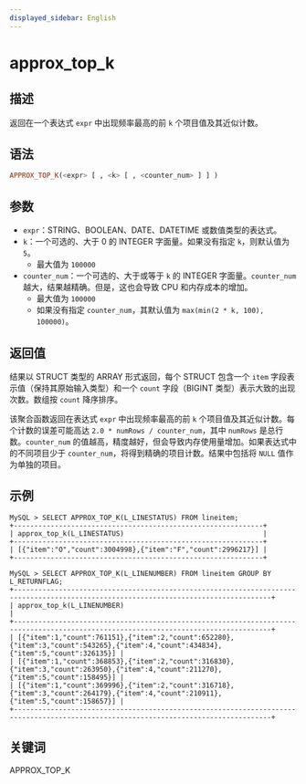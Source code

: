 ```yaml
---
displayed_sidebar: English
---
```


# approx_top_k

## 描述

返回在一个表达式 `expr` 中出现频率最高的前 `k` 个项目值及其近似计数。

## 语法

```Haskell
APPROX_TOP_K(<expr> [ , <k> [ , <counter_num> ] ] )
```

## 参数

* `expr`：STRING、BOOLEAN、DATE、DATETIME 或数值类型的表达式。
* `k`：一个可选的、大于 0 的 INTEGER 字面量。如果没有指定 `k`，则默认值为 `5`。
  *   最大值为 `100000`
* `counter_num`：一个可选的、大于或等于 `k` 的 INTEGER 字面量。`counter_num` 越大，结果越精确。但是，这也会导致 CPU 和内存成本的增加。
  *   最大值为 `100000`
  *   如果没有指定 `counter_num`，其默认值为 `max(min(2 * k, 100), 100000)`。

## 返回值

结果以 STRUCT 类型的 ARRAY 形式返回，每个 STRUCT 包含一个 `item` 字段表示值（保持其原始输入类型）和一个 `count` 字段（BIGINT 类型）表示大致的出现次数。数组按 `count` 降序排序。

该聚合函数返回在表达式 `expr` 中出现频率最高的前 `k` 个项目值及其近似计数。每个计数的误差可能高达 `2.0 * numRows / counter_num`，其中 `numRows` 是总行数。`counter_num` 的值越高，精度越好，但会导致内存使用量增加。如果表达式中的不同项目少于 `counter_num`，将得到精确的项目计数。结果中包括将 `NULL` 值作为单独的项目。

## 示例

```plain
MySQL > SELECT APPROX_TOP_K(L_LINESTATUS) FROM lineitem;
+-------------------------------------------------------------+
| approx_top_k(L_LINESTATUS)                                  |
+-------------------------------------------------------------+
| [{"item":"O","count":3004998},{"item":"F","count":2996217}] |
+-------------------------------------------------------------+

MySQL > SELECT APPROX_TOP_K(L_LINENUMBER) FROM lineitem GROUP BY L_RETURNFLAG;
+-------------------------------------------------------------------------------------------------------------------------------------+
| approx_top_k(L_LINENUMBER)                                                                                                          |
+-------------------------------------------------------------------------------------------------------------------------------------+
| [{"item":1,"count":761151},{"item":2,"count":652280},{"item":3,"count":543265},{"item":4,"count":434834},{"item":5,"count":326135}] |
| [{"item":1,"count":368853},{"item":2,"count":316830},{"item":3,"count":263950},{"item":4,"count":211270},{"item":5,"count":158495}] |
| [{"item":1,"count":369996},{"item":2,"count":316718},{"item":3,"count":264179},{"item":4,"count":210911},{"item":5,"count":158657}] |
+-------------------------------------------------------------------------------------------------------------------------------------+
```

## 关键词

APPROX_TOP_K
